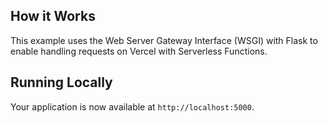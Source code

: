## How it Works

This example uses the Web Server Gateway Interface (WSGI) with Flask to enable handling requests on Vercel with Serverless Functions.

## Running Locally

Your application is now available at `http://localhost:5000`.
